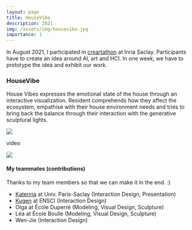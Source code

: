 ```yaml
---
layout: page
title: HouseVibe
description: 2021
img: /assets/img/housevibe.jpg
importance: 1
---
```


In August 2021, I participated in [creartathon](https://creartathon.com/2021_archive/) at Inria Saclay. Participants have to create an idea around AI, art and HCI. In one week, we have to prototype the idea and exhibit our work.

### HouseVibe

House Vibes expresses the emotional state of the house through an interactive visualization. Resident comprehends how they affect the ecosystem, empathise with their house environment needs and tries to bring back the balance through their interaction with the generative sculptural lights.

<img src="https://wenjietseng.github.io/assets/img/housevibe1.jpg">

video

<img src="https://wenjietseng.github.io/assets/img/housevibe2.jpg">

#### My teammates (contributions)

Thanks to my team members so that we can make it in the end. :)

- [Katerina](https://batziakoudi.com/index.html) at Univ. Paris-Saclay (Interaction Design, Presentation)
- [Kugen](https://kugen.fr/) at ENSCI (Interaction Design)
- Olga at École Duperré (Modeling, Visual Design, Sculpture)
- Léa at École Boulle (Modeling, Visual Design, Sculpture)
- Wen-Jie (Interaction Design)
